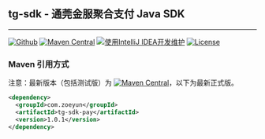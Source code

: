 ## tg-sdk - 通莞金服聚合支付 Java SDK

---------------------------------

[![Github](https://img.shields.io/github/stars/zacat/tg-sdk?logo=github&style=flat)](https://github.com/zacat/tg-sdk)
[![Maven Central](https://img.shields.io/maven-central/v/com.zoeyun/tg-sdk.svg)](http://mvnrepository.com/artifact/com.zoeyun/tg-sdk)
[![使用IntelliJ IDEA开发维护](https://img.shields.io/badge/IntelliJ%20IDEA-提供支持-blue.svg)](https://www.jetbrains.com/?from=tg-sdk)
[![License](https://img.shields.io/badge/License-Apache%202.0-blue.svg)](https://opensource.org/licenses/Apache-2.0)

### Maven 引用方式
注意：最新版本（包括测试版）为  [![Maven Central](https://img.shields.io/maven-central/v/com.zoeyun/tg-sdk.svg)](http://mvnrepository.com/artifact/com.zoeyun/tg-sdk)，以下为最新正式版。

```xml
<dependency>
  <groupId>com.zoeyun</groupId>
  <artifactId>tg-sdk-pay</artifactId>
  <version>1.0.1</version>
</dependency>
```
